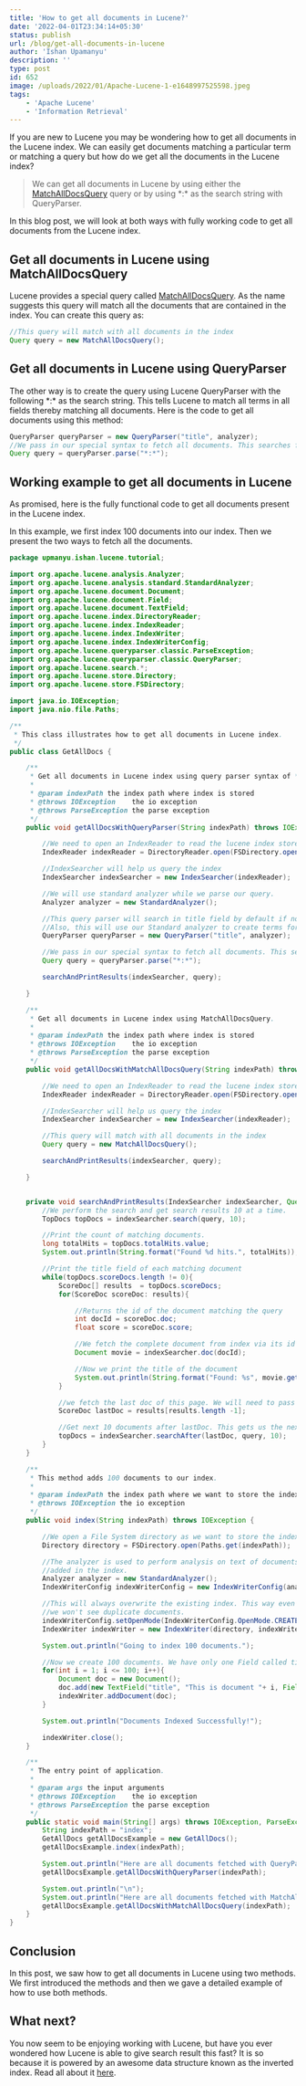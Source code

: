 ```yaml
---
title: 'How to get all documents in Lucene?'
date: '2022-04-01T23:34:14+05:30'
status: publish
url: /blog/get-all-documents-in-lucene
author: 'Ishan Upamanyu'
description: ''
type: post
id: 652
image: /uploads/2022/01/Apache-Lucene-1-e1648997525598.jpeg
tags:
    - 'Apache Lucene'
    - 'Information Retrieval'
---
```

If you are new to Lucene you may be wondering how to get all documents in the Lucene index. We can easily get documents matching a particular term or matching a query but how do we get all the documents in the Lucene index?

> We can get all documents in Lucene by using either the [MatchAllDocsQuery](https://lucene.apache.org/core/9_1_0/core/org/apache/lucene/search/MatchAllDocsQuery.html) query or by using \*:\* as the search string with QueryParser.

In this blog post, we will look at both ways with fully working code to get all documents from the Lucene index.

Get all documents in Lucene using MatchAllDocsQuery
---------------------------------------------------

Lucene provides a special query called [MatchAllDocsQuery](https://lucene.apache.org/core/9_1_0/core/org/apache/lucene/search/MatchAllDocsQuery.html). As the name suggests this query will match all the documents that are contained in the index. You can create this query as:

```java {class="my-class" id="my-codeblock" lineNos=inline tabWidth=2}
//This query will match with all documents in the index
Query query = new MatchAllDocsQuery();
```

Get all documents in Lucene using QueryParser
---------------------------------------------

The other way is to create the query using Lucene QueryParser with the following \*:\* as the search string. This tells Lucene to match all terms in all fields thereby matching all documents. Here is the code to get all documents using this method:

```java {class="my-class" id="my-codeblock" lineNos=inline tabWidth=2}
QueryParser queryParser = new QueryParser("title", analyzer);
//We pass in our special syntax to fetch all documents. This searches for all terms in all fields.
Query query = queryParser.parse("*:*");

```

Working example to get all documents in Lucene
----------------------------------------------

As promised, here is the fully functional code to get all documents present in the Lucene index.

In this example, we first index 100 documents into our index. Then we present the two ways to fetch all the documents.

```java {class="my-class" id="my-codeblock" lineNos=inline tabWidth=2}
package upmanyu.ishan.lucene.tutorial;

import org.apache.lucene.analysis.Analyzer;
import org.apache.lucene.analysis.standard.StandardAnalyzer;
import org.apache.lucene.document.Document;
import org.apache.lucene.document.Field;
import org.apache.lucene.document.TextField;
import org.apache.lucene.index.DirectoryReader;
import org.apache.lucene.index.IndexReader;
import org.apache.lucene.index.IndexWriter;
import org.apache.lucene.index.IndexWriterConfig;
import org.apache.lucene.queryparser.classic.ParseException;
import org.apache.lucene.queryparser.classic.QueryParser;
import org.apache.lucene.search.*;
import org.apache.lucene.store.Directory;
import org.apache.lucene.store.FSDirectory;

import java.io.IOException;
import java.nio.file.Paths;

/**
 * This class illustrates how to get all documents in Lucene index.
 */
public class GetAllDocs {

    /**
     * Get all documents in Lucene index using query parser syntax of *:*
     *
     * @param indexPath the index path where index is stored
     * @throws IOException    the io exception
     * @throws ParseException the parse exception
     */
    public void getAllDocsWithQueryParser(String indexPath) throws IOException, ParseException {

        //We need to open an IndexReader to read the lucene index stored at given indexPath
        IndexReader indexReader = DirectoryReader.open(FSDirectory.open(Paths.get(indexPath)));

        //IndexSearcher will help us query the index
        IndexSearcher indexSearcher = new IndexSearcher(indexReader);

        //We will use standard analyzer while we parse our query.
        Analyzer analyzer = new StandardAnalyzer();

        //This query parser will search in title field by default if no field is specified.
        //Also, this will use our Standard analyzer to create terms for the query.
        QueryParser queryParser = new QueryParser("title", analyzer);

        //We pass in our special syntax to fetch all documents. This searches for all terms in all fields.
        Query query = queryParser.parse("*:*");

        searchAndPrintResults(indexSearcher, query);

    }

    /**
     * Get all documents in Lucene index using MatchAllDocsQuery.
     *
     * @param indexPath the index path where index is stored
     * @throws IOException    the io exception
     * @throws ParseException the parse exception
     */
    public void getAllDocsWithMatchAllDocsQuery(String indexPath) throws IOException, ParseException {

        //We need to open an IndexReader to read the lucene index stored at given indexPath
        IndexReader indexReader = DirectoryReader.open(FSDirectory.open(Paths.get(indexPath)));

        //IndexSearcher will help us query the index
        IndexSearcher indexSearcher = new IndexSearcher(indexReader);

        //This query will match with all documents in the index
        Query query = new MatchAllDocsQuery();

        searchAndPrintResults(indexSearcher, query);

    }


    private void searchAndPrintResults(IndexSearcher indexSearcher, Query query) throws IOException {
        //We perform the search and get search results 10 at a time.
        TopDocs topDocs = indexSearcher.search(query, 10);

        //Print the count of matching documents.
        long totalHits = topDocs.totalHits.value;
        System.out.println(String.format("Found %d hits.", totalHits));

        //Print the title field of each matching document
        while(topDocs.scoreDocs.length != 0){
            ScoreDoc[] results  = topDocs.scoreDocs;
            for(ScoreDoc scoreDoc: results){

                //Returns the id of the document matching the query
                int docId = scoreDoc.doc;
                float score = scoreDoc.score;

                //We fetch the complete document from index via its id
                Document movie = indexSearcher.doc(docId);

                //Now we print the title of the document
                System.out.println(String.format("Found: %s", movie.get("title")));
            }

            //we fetch the last doc of this page. We will need to pass this to index searcher to get next page.
            ScoreDoc lastDoc = results[results.length -1];

            //Get next 10 documents after lastDoc. This gets us the next page of search results.
            topDocs = indexSearcher.searchAfter(lastDoc, query, 10);
        }
    }

    /**
     * This method adds 100 documents to our index.
     *
     * @param indexPath the index path where we want to store the index
     * @throws IOException the io exception
     */
    public void index(String indexPath) throws IOException {

        //We open a File System directory as we want to store the index on our local file system.
        Directory directory = FSDirectory.open(Paths.get(indexPath));

        //The analyzer is used to perform analysis on text of documents and create the terms that will be
        //added in the index.
        Analyzer analyzer = new StandardAnalyzer();
        IndexWriterConfig indexWriterConfig = new IndexWriterConfig(analyzer);

        //This will always overwrite the existing index. This way even if we run the program multiple times
        //we won't see duplicate documents.
        indexWriterConfig.setOpenMode(IndexWriterConfig.OpenMode.CREATE);
        IndexWriter indexWriter = new IndexWriter(directory, indexWriterConfig);

        System.out.println("Going to index 100 documents.");

        //Now we create 100 documents. We have only one Field called title in each document.
        for(int i = 1; i <= 100; i++){
            Document doc = new Document();
            doc.add(new TextField("title", "This is document "+ i, Field.Store.YES));
            indexWriter.addDocument(doc);
        }

        System.out.println("Documents Indexed Successfully!");

        indexWriter.close();
    }

    /**
     * The entry point of application.
     *
     * @param args the input arguments
     * @throws IOException    the io exception
     * @throws ParseException the parse exception
     */
    public static void main(String[] args) throws IOException, ParseException {
        String indexPath = "index";
        GetAllDocs getAllDocsExample = new GetAllDocs();
        getAllDocsExample.index(indexPath);

        System.out.println("Here are all documents fetched with QueryParser Syntax");
        getAllDocsExample.getAllDocsWithQueryParser(indexPath);

        System.out.println("\n");
        System.out.println("Here are all documents fetched with MatchAllDocsQuery");
        getAllDocsExample.getAllDocsWithMatchAllDocsQuery(indexPath);
    }
}
```


Conclusion
----------

In this post, we saw how to get all documents in Lucene using two methods. We first introduced the methods and then we gave a detailed example of how to use both methods.

What next?
----------

You now seem to be enjoying working with Lucene, but have you ever wondered how Lucene is able to give search result this fast? It is so because it is powered by an awesome data structure known as the inverted index. Read all about it [here](/blog/inverted-index-data-structure/).